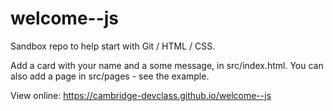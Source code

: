 # welcome--js
Sandbox repo to help start with Git / HTML / CSS.

Add a card with your name and a some message, in src/index.html. 
You can also add a page in src/pages - see the example.

View online: https://cambridge-devclass.github.io/welcome--js
